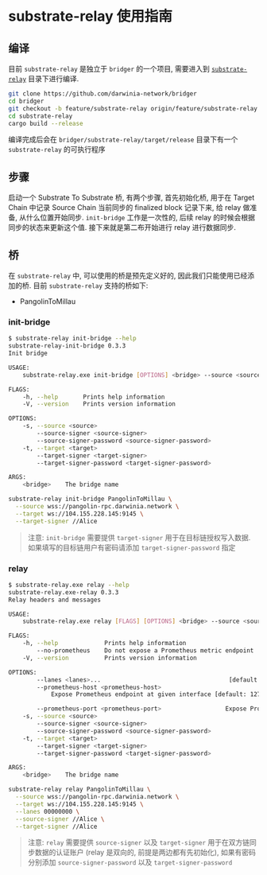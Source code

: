 substrate-relay 使用指南
===

## 编译

目前 `substrate-relay` 是独立于 `bridger` 的一个项目, 需要进入到 [`substrate-relay`](../) 目录下进行编译.

```bash
git clone https://github.com/darwinia-network/bridger
cd bridger
git checkout -b feature/substrate-relay origin/feature/substrate-relay
cd substrate-relay
cargo build --release
```

编译完成后会在 `bridger/substrate-relay/target/release` 目录下有一个 `substrate-relay` 的可执行程序

## 步骤

启动一个 Substrate To Substrate 桥, 有两个步骤, 首先初始化桥, 用于在 Target Chain 中记录 Source Chain 当前同步的 finalized block 记录下来, 给 relay 做准备, 从什么位置开始同步. `init-bridge` 工作是一次性的, 后续 relay 的时候会根据同步的状态来更新这个值. 接下来就是第二布开始进行 relay 进行数据同步.

## 桥

在 `substrate-relay` 中, 可以使用的桥是预先定义好的, 因此我们只能使用已经添加的桥. 目前 `substrate-relay` 支持的桥如下:

- PangolinToMillau

### init-bridge

```bash
$ substrate-relay init-bridge --help
substrate-relay-init-bridge 0.3.3
Init bridge

USAGE:
    substrate-relay.exe init-bridge [OPTIONS] <bridge> --source <source> --target <target>

FLAGS:
    -h, --help       Prints help information
    -V, --version    Prints version information

OPTIONS:
    -s, --source <source>
        --source-signer <source-signer>
        --source-signer-password <source-signer-password>
    -t, --target <target>
        --target-signer <target-signer>
        --target-signer-password <target-signer-password>

ARGS:
    <bridge>    The bridge name
```


```bash
substrate-relay init-bridge PangolinToMillau \
  --source wss://pangolin-rpc.darwinia.network \
  --target ws://104.155.228.145:9145 \
  --target-signer //Alice
```

> 注意: `init-bridge` 需要提供 `target-signer` 用于在目标链授权写入数据. 如果填写的目标链用户有密码请添加 `target-signer-password` 指定

### relay

```bash
$ substrate-relay.exe relay --help
substrate-relay.exe-relay 0.3.3
Relay headers and messages

USAGE:
    substrate-relay.exe relay [FLAGS] [OPTIONS] <bridge> --source <source> --target <target>

FLAGS:
    -h, --help             Prints help information
        --no-prometheus    Do not expose a Prometheus metric endpoint
    -V, --version          Prints version information

OPTIONS:
        --lanes <lanes>...                                    [default: 00000000]
        --prometheus-host <prometheus-host>
            Expose Prometheus endpoint at given interface [default: 127.0.0.1]

        --prometheus-port <prometheus-port>                  Expose Prometheus endpoint at given port [default: 9616]
    -s, --source <source>
        --source-signer <source-signer>
        --source-signer-password <source-signer-password>
    -t, --target <target>
        --target-signer <target-signer>
        --target-signer-password <target-signer-password>

ARGS:
    <bridge>    The bridge name
```

```bash
substrate-relay relay PangolinToMillau \
  --source wss://pangolin-rpc.darwinia.network \
  --target ws://104.155.228.145:9145 \
  --lanes 00000000 \
  --source-signer //Alice \
  --target-signer //Alice
```

> 注意: `relay` 需要提供 `source-signer` 以及 `target-signer` 用于在双方链同步数据的认证账户 (relay 是双向的, 前提是两边都有先初始化), 如果有密码分别添加 `source-signer-password` 以及 `target-signer-password`
 